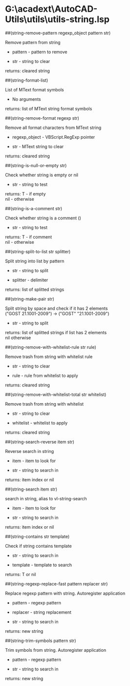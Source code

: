 # G:\acadext\AutoCAD-Utils\utils\utils-string.lsp
##(string-remove-pattern regexp_object pattern str)
Remove pattern from string
* pattern - pattern to remove
* str - string to clear
returns: cleared string
##(string-format-list)
List of MText format symbols
* No arguments
returns: list of MText string format symbols
##(string-remove-format regexp str)
Remove all format characters from MText string
* regexp_object - VBScript.RegExp pointer
* str - MText string to clear
returns: cleared string
##(string-is-null-or-empty str)
Check whether string is empty or nil
* str - string to test
returns: T - if empty <br/> nil - otherwise
##(string-is-a-comment str)
Check whether string is a comment ()
* str - string to test
returns: T - if comment <br/> nil - otherwise
##(string-split-to-list str splitter)
Split string into list by pattern
* str - string to split
* splitter - delimiter
returns: list of splitted strings
##(string-make-pair str)
Split string by space and check if it has 2 elements <br/> ("GOST 21.1001-2009") -> ("GOST" "21.1001-2009")
* str - string to split
returns: list of splitted strings if list has 2 elements <br/> nil otherwise
##(string-remove-with-whitelist-rule str rule)
Remove trash from string with whitelist rule
* str - string to clear
* rule - rule from whitelist to apply
returns: cleared string
##(string-remove-with-whitelist-total str whitelist)
Remove trash from string with whitelist
* str - string to clear
* whitelist - whitelist to apply
returns: cleared string
##(string-search-reverse item str)
Reverse search in string
* item - item to look for
* str - string to search in
returns: item index or nil
##(string-search item str)
search in string, alias to vl-string-search
* item - item to look for
* str - string to search in
returns: item index or nil
##(string-contains str template)
Check if string contains template
* str - string to search in
* template - template to search
returns: T or nil
##(string-regexp-replace-fast pattern replacer str)
Replace regexp pattern with string. Autoregister application
* pattern - regexp pattern
* replacer - string replacement
* str - string to search in
returns: new string
##(string-trim-symbols pattern str)
Trim symbols from string. Autoregister application
* pattern - regexp pattern
* str - string to search in
returns: new string
